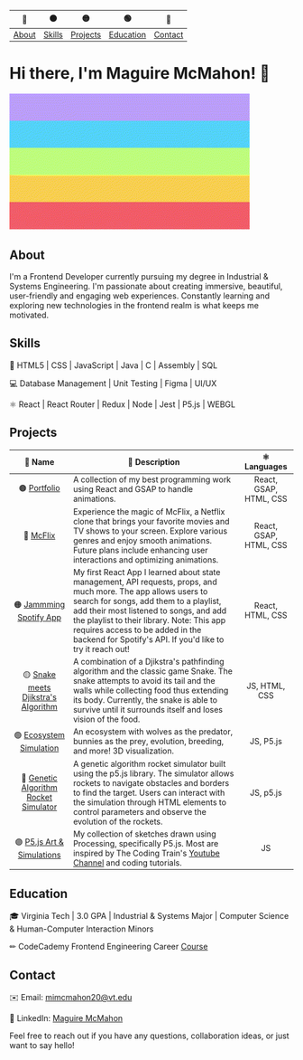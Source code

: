
|🔴|🟠|🟡|🟢|🔵| 
| ----------- | ----------- | ----------- | ----------- | ----------- | 
| [About](#about) | [Skills](#skills) | [Projects](#projects) | [Education](#education) | [Contact](#contact) |


# Hi there, I'm Maguire McMahon! 👋

![Profile Banner](./spiral.gif)


## About
I'm a Frontend Developer currently pursuing my degree in Industrial & Systems Engineering. I'm passionate about creating immersive, beautiful, user-friendly and engaging web experiences. Constantly learning and exploring new technologies in the frontend realm is what keeps me motivated. 


## Skills
🔧 HTML5 | CSS | JavaScript | Java | C | Assembly | SQL

💻 Database Management | Unit Testing | Figma | UI/UX

⚛️ React | React Router | Redux | Node | Jest | P5.js | WEBGL


## Projects

| 📛 Name      | 📎 Description | ⚛️ Languages | 
| :-----------: | ----------- | :-----------: |
| 🟤 [Portfolio](https://github.com/mimcmahon20/My-Portfolio) | A collection of my best programming work using React and GSAP to handle animations. | React, GSAP, HTML, CSS |
| 🔴 [McFlix](https://github.com/your-username/McFlix) | Experience the magic of McFlix, a Netflix clone that brings your favorite movies and TV shows to your screen. Explore various genres and enjoy smooth animations. Future plans include enhancing user interactions and optimizing animations. | React, GSAP, HTML, CSS |
| 🟠 [Jammming Spotify App](https://github.com/mimcmahon20/Jammming-Spotify-Playlists) | My first React App I learned about state management, API requests, props, and much more. The app allows users to search for songs, add them to a playlist, add their most listened to songs, and add the playlist to their library. Note: This app requires access to be added in the backend for Spotify's API. If you'd like to try it reach out! | React, HTML, CSS |
| 🟡 [Snake meets Djikstra's Algorithm](https://github.com/mimcmahon20/snake) | A combination of a Djikstra's pathfinding algorithm and the classic game Snake. The snake attempts to avoid its tail and the walls while collecting food thus extending its body. Currently, the snake is able to survive until it surrounds itself and loses vision of the food. | JS, HTML, CSS |
| 🟢 [Ecosystem Simulation](https://github.com/mimcmahon20/Ecosystem) | An ecosystem with wolves as the predator, bunnies as the prey, evolution, breeding, and more! 3D visualization. | JS, P5.js |
| 🔵 [Genetic Algorithm Rocket Simulator](https://github.com/mimcmahon20/Genetic-Algorithm) | A genetic algorithm rocket simulator built using the p5.js library. The simulator allows rockets to navigate obstacles and borders to find the target. Users can interact with the simulation through HTML elements to control parameters and observe the evolution of the rockets. | JS, p5.js |
| 🟣 [P5.js Art & Simulations](https://editor.p5js.org/mimcmahon20/sketches) | My collection of sketches drawn using Processing, specifically P5.js. Most are inspired by The Coding Train's [Youtube Channel](https://www.youtube.com/channel/UCvjgXvBlbQiydffZU7m1_aw) and coding tutorials. | JS |




## Education
🎓 Virginia Tech | 3.0 GPA | Industrial & Systems Major | Computer Science & Human-Computer Interaction Minors

✏ CodeCademy Frontend Engineering Career [Course](https://www.codecademy.com/career-journey/front-end-engineer)


## Contact
✉️ Email: mimcmahon20@vt.edu

💼 LinkedIn: [Maguire McMahon](https://www.linkedin.com/in/maguire-mcmahon/)

Feel free to reach out if you have any questions, collaboration ideas, or just want to say hello!

